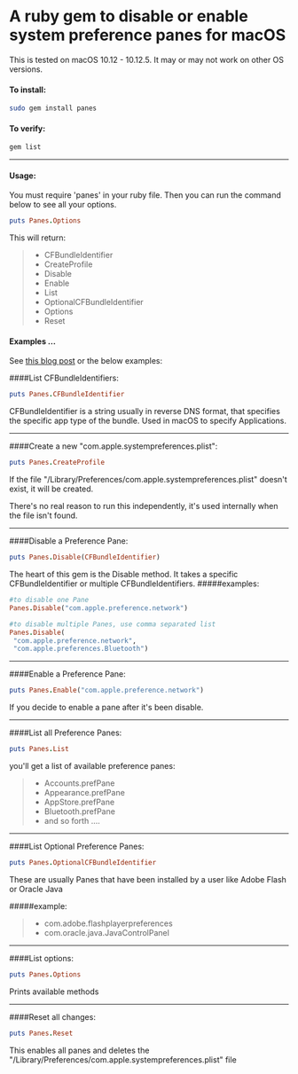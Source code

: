 # A ruby gem to disable or enable system preference panes for macOS

This is tested on macOS 10.12 - 10.12.5. It may or may not work on other OS versions.

#### To install:
```bash
sudo gem install panes
```

#### To verify:
```bash
gem list
```

---
#### Usage:
You must require 'panes' in your ruby file. Then you can run the command below to see all your options.
```ruby
puts Panes.Options
```
This will return:
> - CFBundleIdentifier
> - CreateProfile
> - Disable
> - Enable
> - List
> - OptionalCFBundleIdentifier
> - Options
> - Reset

#### Examples ...
See [this blog post](https://redlinetech.wordpress.com/2017/05/17/organizing-commands-in-apple-remote-desktop-with-the-help-of-ruby/) or the below examples:

####List CFBundleIdentifiers:

```ruby
puts Panes.CFBundleIdentifier
```
CFBundleIdentifier is a string usually in reverse DNS format, that specifies the specific app type of the bundle. Used in macOS to specify Applications.

---
####Create a new "com.apple.systempreferences.plist":
```ruby
puts Panes.CreateProfile
```
If the file "/Library/Preferences/com.apple.systempreferences.plist" doesn't exist, it will be created.

There's no real reason to run this independently, it's used internally when the file isn't found.

---
####Disable a Preference Pane:

``` ruby
puts Panes.Disable(CFBundleIdentifier)
```
The heart of this gem is the Disable method. It takes a specific CFBundleIdentifier or multiple CFBundleIdentifiers.
#####examples:
```ruby
#to disable one Pane
Panes.Disable("com.apple.preference.network")
```
```ruby
#to disable multiple Panes, use comma separated list
Panes.Disable(
 "com.apple.preference.network",
 "com.apple.preferences.Bluetooth")
```
---
####Enable a Preference Pane:
```ruby
puts Panes.Enable("com.apple.preference.network")
```
If you decide to enable a pane after it's been disable.

---
####List all Preference Panes:
```ruby
puts Panes.List
```
you'll get a list of available preference panes:
> - Accounts.prefPane
> - Appearance.prefPane
> - AppStore.prefPane
> - Bluetooth.prefPane
> - and so forth ....

---
####List Optional Preference Panes:
```ruby
puts Panes.OptionalCFBundleIdentifier
```
These are usually Panes that have been installed by a user like Adobe Flash or Oracle Java

  #####example:
> - com.adobe.flashplayerpreferences
> - com.oracle.java.JavaControlPanel

---
####List options:
```ruby
puts Panes.Options
```
Prints available methods

---
####Reset all changes:
```ruby
puts Panes.Reset
```
This enables all panes and deletes the "/Library/Preferences/com.apple.systempreferences.plist" file
